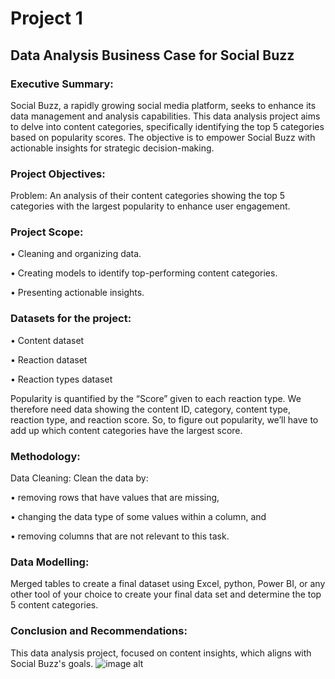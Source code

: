 # Project 1

## Data Analysis Business Case for Social Buzz
### Executive Summary:
Social Buzz, a rapidly growing social media platform, seeks to enhance its data management and analysis capabilities. This data analysis project aims to delve into content categories, specifically identifying the top 5 categories based on popularity scores. The objective is to empower Social Buzz with actionable insights for strategic decision-making.
### Project Objectives:
Problem: An analysis of their content categories showing the top 5 categories with the largest popularity to enhance user engagement.
### Project Scope:
•	Cleaning and organizing data.

•	Creating models to identify top-performing content categories.

•	Presenting actionable insights.

### Datasets for the project:
•	Content dataset

•	Reaction dataset

•	Reaction types dataset

Popularity is quantified by the “Score” given to each reaction type. We therefore need data showing the content ID, category, content type, reaction type, and reaction score. So, to figure out popularity, we’ll have to add up which content categories have the largest score.
### Methodology:
Data Cleaning: Clean the data by:

•	removing rows that have values that are missing,

•	changing the data type of some values within a column, and

•	removing columns that are not relevant to this task.

### Data Modelling: 
Merged tables to create a final dataset using Excel, python, Power BI, or any other tool of your choice to create your final data set and determine the top 5 content categories.
### Conclusion and Recommendations:
This data analysis project, focused on content insights, which aligns with Social Buzz's goals. 
![image alt](https://github.com/Titilayo0/Data-Analysis/blob/main/Customer%20behaviour%20analysis/Top_5_visual.png?raw=true)
